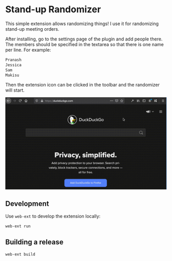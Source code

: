 # Stand-up Randomizer

This simple extension allows randomizing things! I use it for randomizing 
stand-up meeting orders.

After installing, go to the settings page of the plugin and add people there. 
The members should be specified in the textarea so that there is one name per 
line. For example:

```
Pranash
Jessica
Sam
Makisu
```

Then the extension icon can be clicked in the toolbar and the randomizer will 
start.

![Stand-up Randomizer](img/demo.gif)


## Development

Use `web-ext` to develop the extension locally:

```bash
web-ext run
```


## Building a release

```bash
web-ext build
```
